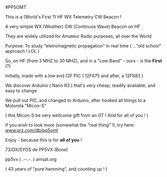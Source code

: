 #PP5OMT

This is a (World's First ?) HF WX Telemetry CW Beacon !

A very simple WX (Weather) CW (Continuos Wave) Beacon on HF

They are widely utilized for Amateur Radio purposes, all over the World

Purpose: To study "eletromagnetic propagation" in real time ( ..."old school" approach ! LOL ) 

So, on HF (from 3 MHZ to 30 MHZ), and in a "Low Band" - ours - is the **First** (?)

Initially, made with a low end 12F PIC ( 12F675 and after, a 12F683 )

We discover Arduino ( Nano R3 ) that's very cheap, readily available, and easy to change

We pull out PIC, and changed to Arduino, after hooked all things to a Motorola "Micon-S"

( this Micon-S be very wellcome gift from an OT ! And for all of you ! )

If you wish to look more (somewhat the "real thing" !), try here: www.qrz.com/db/pp5omt

Enjoy - because this is for **all of you** !

73/DX/SYOS de PP5VX (Bone)

pp5vx ( .--.-. ) amsat.org

( 43 years of "pure hamming", and counting up ! )

